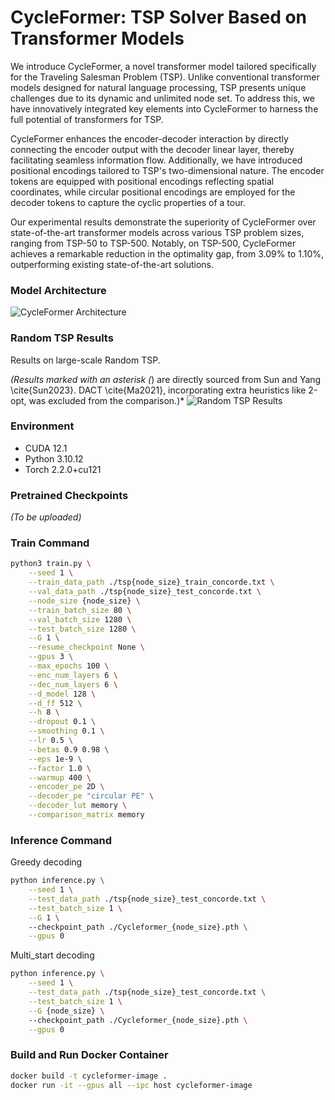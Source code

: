 # CycleFormer: TSP Solver Based on Transformer Models

We introduce CycleFormer, a novel transformer model tailored specifically for the Traveling Salesman Problem (TSP). Unlike conventional transformer models designed for natural language processing, TSP presents unique challenges due to its dynamic and unlimited node set. To address this, we have innovatively integrated key elements into CycleFormer to harness the full potential of transformers for TSP.

CycleFormer enhances the encoder-decoder interaction by directly connecting the encoder output with the decoder linear layer, thereby facilitating seamless information flow. Additionally, we have introduced positional encodings tailored to TSP's two-dimensional nature. The encoder tokens are equipped with positional encodings reflecting spatial coordinates, while circular positional encodings are employed for the decoder tokens to capture the cyclic properties of a tour.

Our experimental results demonstrate the superiority of CycleFormer over state-of-the-art transformer models across various TSP problem sizes, ranging from TSP-50 to TSP-500. Notably, on TSP-500, CycleFormer achieves a remarkable reduction in the optimality gap, from 3.09% to 1.10%, outperforming existing state-of-the-art solutions.

### Model Architecture
![CycleFormer Architecture](https://github.com/Giventicket/CycleFormer/assets/39179946/afd33960-7937-4b3e-9912-440db50a439e)

### Random TSP Results
Results on large-scale Random TSP.

*(Results marked with an asterisk (*) are directly sourced from Sun and Yang \cite{Sun2023}. DACT \cite{Ma2021}, incorporating extra heuristics like 2-opt, was excluded from the comparison.)*
![Random TSP Results](https://github.com/Giventicket/CycleFormer/assets/39179946/2069e2a0-8c37-4744-8304-981112704718)

### Environment
- CUDA 12.1
- Python 3.10.12
- Torch 2.2.0+cu121

### Pretrained Checkpoints
*(To be uploaded)*

### Train Command
```bash
python3 train.py \
    --seed 1 \
    --train_data_path ./tsp{node_size}_train_concorde.txt \
    --val_data_path ./tsp{node_size}_test_concorde.txt \
    --node_size {node_size} \
    --train_batch_size 80 \
    --val_batch_size 1280 \
    --test_batch_size 1280 \
    --G 1 \
    --resume_checkpoint None \
    --gpus 3 \
    --max_epochs 100 \
    --enc_num_layers 6 \
    --dec_num_layers 6 \
    --d_model 128 \
    --d_ff 512 \
    --h 8 \
    --dropout 0.1 \
    --smoothing 0.1 \
    --lr 0.5 \
    --betas 0.9 0.98 \
    --eps 1e-9 \
    --factor 1.0 \
    --warmup 400 \
    --encoder_pe 2D \
    --decoder_pe "circular PE" \
    --decoder_lut memory \
    --comparison_matrix memory
```

### Inference Command
Greedy decoding
```bash
python inference.py \
    --seed 1 \
    --test_data_path ./tsp{node_size}_test_concorde.txt \
    --test_batch_size 1 \
    --G 1 \ 
    --checkpoint_path ./Cycleformer_{node_size}.pth \
    --gpus 0
```

Multi_start decoding
```bash
python inference.py \
    --seed 1 \
    --test_data_path ./tsp{node_size}_test_concorde.txt \
    --test_batch_size 1 \
    --G {node_size} \ 
    --checkpoint_path ./Cycleformer_{node_size}.pth \
    --gpus 0
```

### Build and Run Docker Container
```bash
docker build -t cycleformer-image .
docker run -it --gpus all --ipc host cycleformer-image
```
